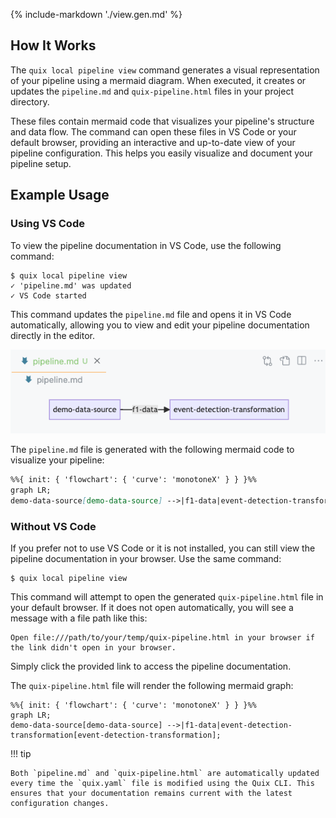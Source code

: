 {% include-markdown './view.gen.md' %}

## How It Works

The `quix local pipeline view` command generates a visual representation of your pipeline using a mermaid diagram. When executed, it creates or updates the `pipeline.md` and `quix-pipeline.html` files in your project directory. 

These files contain mermaid code that visualizes your pipeline's structure and data flow. The command can open these files in VS Code or your default browser, providing an interactive and up-to-date view of your pipeline configuration. This helps you easily visualize and document your pipeline setup.

## Example Usage

### Using VS Code

To view the pipeline documentation in VS Code, use the following command:

```
$ quix local pipeline view
✓ 'pipeline.md' was updated
✓ VS Code started
```

This command updates the `pipeline.md` file and opens it in VS Code automatically, allowing you to view and edit your pipeline documentation directly in the editor.

![VSCode pipeline view](../../../images/cli/vscode-pipeline-view.png)

The `pipeline.md` file is generated with the following mermaid code to visualize your pipeline:

```markdown
%%{ init: { 'flowchart': { 'curve': 'monotoneX' } } }%%
graph LR;
demo-data-source[demo-data-source] -->|f1-data|event-detection-transformation[event-detection-transformation];
```

### Without VS Code

If you prefer not to use VS Code or it is not installed, you can still view the pipeline documentation in your browser. Use the same command:

```
$ quix local pipeline view
```

This command will attempt to open the generated `quix-pipeline.html` file in your default browser. If it does not open automatically, you will see a message with a file path like this:

```
Open file:///path/to/your/temp/quix-pipeline.html in your browser if the link didn't open in your browser.
```

Simply click the provided link to access the pipeline documentation.

The `quix-pipeline.html` file will render the following mermaid graph:

```mermaid
%%{ init: { 'flowchart': { 'curve': 'monotoneX' } } }%%
graph LR;
demo-data-source[demo-data-source] -->|f1-data|event-detection-transformation[event-detection-transformation];
```

!!! tip

    Both `pipeline.md` and `quix-pipeline.html` are automatically updated every time the `quix.yaml` file is modified using the Quix CLI. This ensures that your documentation remains current with the latest configuration changes.